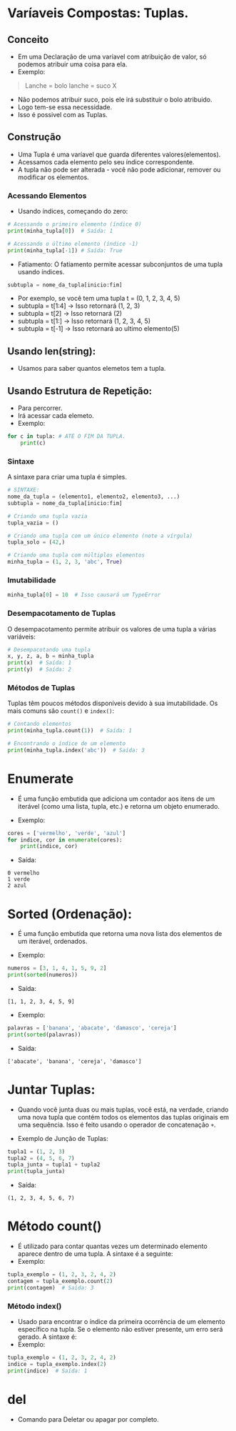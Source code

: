 # Varíaveis Compostas: Tuplas.
## Conceito
- Em uma Declaração de uma varíavel com atribuição de valor, só podemos atribuir uma coisa para ela.
- Exemplo:
> Lanche = bolo
> lanche = suco X 
- Não podemos atribuir suco, pois ele irá substituir o bolo atribuido. 
- Logo tem-se essa necessidade.
- Isso é possivel com as Tuplas.

## Construção
- Uma Tupla é uma varíavel que guarda diferentes valores(elementos).
- Acessamos cada elemento pelo seu índice correspondente.
- A tupla não pode ser alterada - você não pode adicionar, remover ou modificar os elementos.

### Acessando Elementos
- Usando índices, começando do zero:

```python
# Acessando o primeiro elemento (índice 0)
print(minha_tupla[0])  # Saída: 1

# Acessando o último elemento (índice -1)
print(minha_tupla[-1]) # Saída: True
```
- Fatiamento: O fatiamento permite acessar subconjuntos de uma tupla usando índices.

```Python
subtupla = nome_da_tupla[inicio:fim]
```

- Por exemplo, se você tem uma tupla t = (0, 1, 2, 3, 4, 5)
- subtupla = t[1:4]  -> Isso retornará (1, 2, 3)
- subtupla = t[2]  -> Isso retornará (2)
- subtupla = t[1:]  -> Isso retornará (1, 2, 3, 4, 5)
- subtupla = t[-1]  -> Isso retornará ao ultimo elemento(5)

## Usando len(string):
- Usamos para saber quantos elemetos tem a tupla.

## Usando Estrutura de Repetição:
- Para percorrer.
- Irá acessar cada elemeto.
- Exemplo:
```python
for c in tupla: # ATÉ O FIM DA TUPLA.
    print(c)
```


### Sintaxe
A sintaxe para criar uma tupla é simples. 

```python
# SINTAXE: 
nome_da_tupla = (elemento1, elemento2, elemento3, ...)
subtupla = nome_da_tupla[inicio:fim]

# Criando uma tupla vazia
tupla_vazia = ()

# Criando uma tupla com um único elemento (note a vírgula)
tupla_solo = (42,)

# Criando uma tupla com múltiplos elementos
minha_tupla = (1, 2, 3, 'abc', True)
```


### Imutabilidade

```python
minha_tupla[0] = 10  # Isso causará um TypeError
```

### Desempacotamento de Tuplas
O desempacotamento permite atribuir os valores de uma tupla a várias variáveis:

```python
# Desempacotando uma tupla
x, y, z, a, b = minha_tupla
print(x)  # Saída: 1
print(y)  # Saída: 2
```

### Métodos de Tuplas
Tuplas têm poucos métodos disponíveis devido à sua imutabilidade. Os mais comuns são `count()` e `index()`:

```python
# Contando elementos
print(minha_tupla.count(1))  # Saída: 1

# Encontrando o índice de um elemento
print(minha_tupla.index('abc'))  # Saída: 3
```

# Enumerate
- É uma função embutida que adiciona um contador aos itens de um iterável (como uma lista, tupla, etc.) e retorna um objeto enumerado.

- Exemplo:
```python
cores = ['vermelho', 'verde', 'azul']
for indice, cor in enumerate(cores):
    print(indice, cor)
```
- Saída:
``` 
0 vermelho
1 verde
2 azul
```


# Sorted (Ordenação):
- É uma função embutida que retorna uma nova lista dos elementos de um iterável, ordenados.

- Exemplo:
```python
numeros = [3, 1, 4, 1, 5, 9, 2]
print(sorted(numeros))
```
- Saída:
```
[1, 1, 2, 3, 4, 5, 9]
```

- Exemplo:
```python
palavras = ['banana', 'abacate', 'damasco', 'cereja']
print(sorted(palavras))
```
- Saída:
```
['abacate', 'banana', 'cereja', 'damasco']
```

# Juntar Tuplas: 
- Quando você junta duas ou mais tuplas, você está, na verdade, criando uma nova tupla que contém todos os elementos das tuplas originais em uma sequência. Isso é feito usando o operador de concatenação `+`.

- Exemplo de Junção de Tuplas:
```python
tupla1 = (1, 2, 3)
tupla2 = (4, 5, 6, 7)
tupla_junta = tupla1 + tupla2
print(tupla_junta)
```
- Saída:
```
(1, 2, 3, 4, 5, 6, 7)
```

# Método count()
- É utilizado para contar quantas vezes um determinado elemento aparece dentro de uma tupla. A sintaxe é a seguinte:
- Exemplo:
```python
tupla_exemplo = (1, 2, 3, 2, 4, 2)
contagem = tupla_exemplo.count(2)
print(contagem)  # Saída: 3
```

### Método index()
- Usado para encontrar o índice da primeira ocorrência de um elemento específico na tupla. Se o elemento não estiver presente, um erro será gerado. A sintaxe é:
- Exemplo:
```python
tupla_exemplo = (1, 2, 3, 2, 4, 2)
indice = tupla_exemplo.index(2)
print(indice)  # Saída: 1
```

# del
- Comando para Deletar ou apagar por completo.


